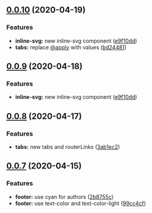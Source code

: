 ## [0.0.10](https://github.com/notiz-dev/design/compare/v0.0.8...v0.0.10) (2020-04-19)


### Features

* **inline-svg:** new inline-svg component ([e9f10dd](https://github.com/notiz-dev/design/commit/e9f10ddb2f39e780abb0162d39733083a3930eb3))
* **tabs:** replace [@apply](https://github.com/apply) with values ([bd24481](https://github.com/notiz-dev/design/commit/bd244817f4dde3714332e63148837c77041ad1f0))



## [0.0.9](https://github.com/notiz-dev/design/compare/v0.0.8...v0.0.9) (2020-04-18)


### Features

* **inline-svg:** new inline-svg component ([e9f10dd](https://github.com/notiz-dev/design/commit/e9f10ddb2f39e780abb0162d39733083a3930eb3))



## [0.0.8](https://github.com/notiz-dev/design/compare/v0.0.7...v0.0.8) (2020-04-17)


### Features

* **tabs:** new tabs and routerLinks ([3ab1ec2](https://github.com/notiz-dev/design/commit/3ab1ec25d943d6063f91f30b6c33c262cf089811))



## [0.0.7](https://github.com/notiz-dev/design/compare/v0.0.6...v0.0.7) (2020-04-15)


### Features

* **footer:** use cyan for authors ([2b8755c](https://github.com/notiz-dev/design/commit/2b8755c6ffb3977e77d7bda605a2f15d524b38bc))
* **footer:** use text-color and text-color-light ([99cc4cf](https://github.com/notiz-dev/design/commit/99cc4cfa75b96ee2a756b644e84bdb92feac5b49))







